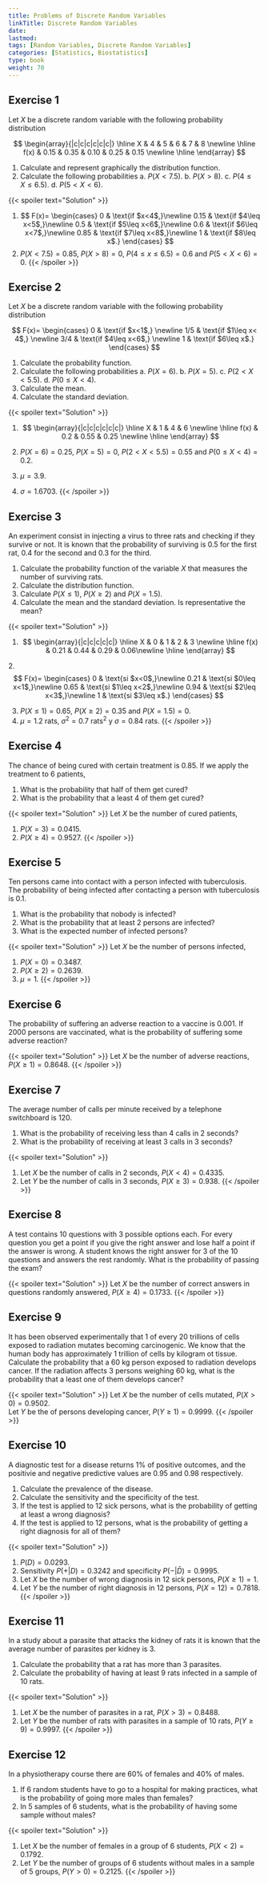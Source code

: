 ```yaml
---
title: Problems of Discrete Random Variables
linkTitle: Discrete Random Variables
date: 
lastmod: 
tags: [Random Variables, Discrete Random Variables]
categories: [Statistics, Biostatistics]
type: book
weight: 70
---
```


## Exercise 1
Let $X$ be a discrete random variable with the following probability distribution

$$
\begin{array}{|c|c|c|c|c|c|}
\hline
X & 4 & 5 & 6 & 7 & 8 \newline 
\hline
f(x) & 0.15 & 0.35 & 0.10 & 0.25 & 0.15 \newline 
\hline
\end{array}
$$

1.  Calculate and represent graphically the distribution function.
2.  Calculate the following probabilities
    a.  $P(X<7.5)$.
    b.  $P(X>8)$.
    c.  $P(4\leq X\leq 6.5)$.
    d.  $P(5<X<6)$.

{{< spoiler text="Solution" >}}
1. $$
F(x)=
\begin{cases}
0 & \text{if $x<4$,}\newline
0.15 & \text{if $4\leq x<5$,}\newline
0.5 & \text{if $5\leq x<6$,}\newline
0.6 & \text{if $6\leq x<7$,}\newline
0.85 & \text{if $7\leq x<8$,}\newline
1 & \text{if $8\leq x$.}
\end{cases}
$$  
2. $P(X<7.5)=0.85$, $P(X>8)=0$, $P(4\leq x\leq 6.5)=0.6$ and $P(5<X<6)=0$.
{{< /spoiler >}}


## Exercise 2
Let $X$ be a discrete random variable with the following probability distribution 

$$
F(x)=
\begin{cases}
0 & \text{if $x<1$,} \newline
1/5 & \text{if $1\leq x< 4$,} \newline
3/4 & \text{if $4\leq x<6$,} \newline
1 & \text{if $6\leq x$.}
\end{cases}
$$

1.  Calculate the probability function.
2.  Calculate the following probabilities
    a.  $P(X=6)$.
    b.  $P(X=5)$.
    c.  $P(2<X<5.5)$.
    d.  $P(0\leq X<4)$.
3.  Calculate the mean.
4.  Calculate the standard deviation.

{{< spoiler text="Solution" >}}


1. $$
\begin{array}{|c|c|c|c|c|c|}
\hline
X & 1 & 4 & 6 \newline 
\hline
f(x) & 0.2 & 0.55 & 0.25 \newline 
\hline
\end{array}
$$

2. $P(X=6)= 0.25$, $P(X=5)=0$, $P(2<X<5.5)=0.55$ and $P(0\leq X<4)=0.2$.  
3. $\mu=3.9$.  
4. $\sigma=1.6703$.
{{< /spoiler >}}


## Exercise 3
An experiment consist in injecting a virus to three rats and checking if they survive or not. It is known that the probability of surviving is $0.5$ for the first rat, $0.4$ for the second and $0.3$ for the third.

1.  Calculate the probability function of the variable $X$ that measures the number of surviving rats.
2.  Calculate the distribution function.
3.  Calculate $P(X\leq 1)$, $P(X\geq 2)$ and $P(X=1.5)$.
4.  Calculate the mean and the standard deviation. Is representative the mean?

{{< spoiler text="Solution" >}}
1. $$
\begin{array}{|c|c|c|c|c|}
\hline
X & 0 & 1 & 2 & 3 \newline
\hline
f(x) & 0.21 & 0.44 & 0.29 & 0.06\newline
\hline
\end{array}
$$

2.$$
F(x)=
\begin{cases}
0 & \text{si $x<0$,}\newline
0.21 & \text{si $0\leq x<1$,}\newline
0.65 & \text{si $1\leq x<2$,}\newline
0.94 & \text{si $2\leq x<3$,}\newline
1 & \text{si $3\leq x$.}
\end{cases}
$$

3. $P(X\leq 1)=0.65$, $P(X\geq 2)=0.35$ and $P(X=1.5)=0$.  
4. $\mu=1.2$ rats, $\sigma^2=0.7$ rats$^2$ y $\sigma=0.84$ rats.
{{< /spoiler >}}


## Exercise 4


The chance of being cured with certain treatment is 0.85. If we apply the treatment to 6 patients,

1.  What is the probability that half of them get cured?
2.  What is the probability that a least 4 of them get cured?

{{< spoiler text="Solution" >}}
Let $X$ be the number of cured patients,  
1. $P(X=3) = 0.0415$.  
2. $P(X\geq 4)= 0.9527$.
{{< /spoiler >}}


## Exercise 5


Ten persons came into contact with a person infected with tuberculosis. The probability of being infected after contacting a person with tuberculosis is 0.1.

1.  What is the probability that nobody is infected?
2.  What is the probability that at least 2 persons are infected?
3.  What is the expected number of infected persons?

{{< spoiler text="Solution" >}}
Let $X$ be the number of persons infected,  
1. $P(X=0) = 0.3487$.  
2. $P(X\geq 2)= 0.2639$.  
3. $\mu=1$.
{{< /spoiler >}}


## Exercise 6


The probability of suffering an adverse reaction to a vaccine is 0.001. If 2000 persons are vaccinated, what is the probability of suffering some adverse reaction?

{{< spoiler text="Solution" >}}
Let $X$ be the number of adverse reactions, $P(X\geq 1)=0.8648$.
{{< /spoiler >}}


## Exercise 7


The average number of calls per minute received by a telephone switchboard is 120.

1.  What is the probability of receiving less than 4 calls in 2 seconds?
2.  What is the probability of receiving at least 3 calls in 3 seconds?

{{< spoiler text="Solution" >}}
1. Let $X$ be the number of calls in 2 seconds, $P(X<4)=0.4335$.  
2. Let $Y$ be the number of calls in 3 seconds, $P(X\geq 3)= 0.938$.
{{< /spoiler >}}


## Exercise 8


A test contains 10 questions with 3 possible options each. For every question you get a point if you give the right answer and lose half a point if the answer is wrong. A student knows the right answer for 3 of the 10 questions and answers the rest randomly. What is the probability of passing the exam?

{{< spoiler text="Solution" >}}
Let $X$ be the number of correct answers in questions randomly answered, $P(X\geq 4)=0.1733$.
{{< /spoiler >}}


## Exercise 9


It has been observed experimentally that 1 of every 20 trillions of cells exposed to radiation mutates becoming carcinogenic. We know that the human body has approximately 1 trillion of cells by kilogram ot tissue. Calculate the probability that a 60 kg person exposed to radiation develops cancer. If the radiation affects 3 persons weighing 60 kg, what is the probability that a least one of them develops cancer?

{{< spoiler text="Solution" >}}
Let $X$ be the number of cells mutated, $P(X>0)=0.9502$.  
Let $Y$ be the of persons developing cancer, $P(Y\geq 1) = 0.9999$.
{{< /spoiler >}}


## Exercise 10


A diagnostic test for a disease returns 1% of positive outcomes, and the positivie and negative predictive values are 0.95 and 0.98 respectively.

1.  Calculate the prevalence of the disease.
2.  Calculate the sensitivity and the specificity of the test.
3.  If the test is applied to 12 sick persons, what is the probability of getting at least a wrong diagnosis?
4.  If the test is applied to 12 persons, what is the probability of getting a right diagnosis for all of them?

{{< spoiler text="Solution" >}}
1. $P(D)=0.0293$.  
2. Sensitivity $P(+\vert D)=0.3242$ and specificity $P(-\vert \bar D)=0.9995$.  
3. Let $X$ be the number of wrong diagnosis in 12 sick persons, $P(X\geq 1)=1$.  
4. Let $Y$ be the number of right diagnosis in 12 persons, $P(X=12)=0.7818$.
{{< /spoiler >}}


## Exercise 11


In a study about a parasite that attacks the kidney of rats it is known that the average number of parasites per kidney is 3.

1.  Calculate the probability that a rat has more than 3 parasites.
2.  Calculate the probability of having at least 9 rats infected in a sample of 10 rats.

{{< spoiler text="Solution" >}}
1. Let $X$ be the number of parasites in a rat, $P(X>3)=0.8488$.  
2. Let $Y$ be the number of rats with parasites in a sample of 10 rats, $P(Y\geq 9)=0.9997$.
{{< /spoiler >}}


## Exercise 12


In a physiotherapy course there are 60% of females and 40% of males.

1.  If 6 random students have to go to a hospital for making practices, what is the probability of going more males than females?
2.  In 5 samples of 6 students, what is the probability of having some sample without males?

{{< spoiler text="Solution" >}}
1. Let $X$ be the number of females in a group of 6 students, $P(X<2)=0.1792$.  
2. Let $Y$ be the number of groups of 6 students without males in a sample of 5 groups, $P(Y>0) =0.2125$.
{{< /spoiler >}}



